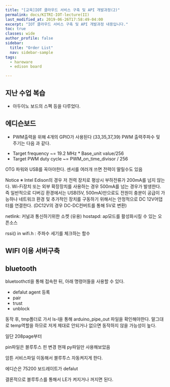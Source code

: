 ```yaml
---
title: "[교육]IOT 클라우드 서비스 구축 및 API 개발과정(2)"
permalink: docs/KITRI-IOT-lecture(II)
last_modified_at: 2019-06-26T17:58:49-04:00
excerpt: "IOT 클라우드 서비스 구축 및 API 개발과정 내용입니다."
toc: true
classes: wide
author_profile: false
sidebar:
  title: "Order List"
  nav: sidebar-sample
tags:
  - hareware
  - edison board

---
```



## 지난 수업 복습

- 아두이노 보드의 스펙 등을 다루었다.


## 에디슨보드

- PWM출력을 위해 4개의 GPIO가 사용된다 (33,35,37,39)
PWM 출력주파수 및 주기는 다음 과 같다. 
 * Target frequency ~= 19.2 MHz * Base_unit value/256 
 * Target PWM duty cycle ~= PWM_on_time_divisor / 256


OTG 파워와 USB를 꼭아야한다. 센서를 여러개 쓰면 전력이 딸릴수도 있음

Notice
 ※ Intel Edison의 경우 저 전력 장치로 평상시 부하전류가 200mA를 넘지 않는다. Wi-Fi장치 또는 외부 확장장치를 사용하는 경우 500mA를 넘는 경우가 발생한다. 즉 일반적으로 디버깅 환경에서는 USB(5V, 500mA)만으로도 전원이 충분이 공급이 가능하나 네트워크 환경 및 추가적인 장치를 구동하기 위해서는 안정적으로 DC 12V어댑터를 연결한다. (DC12V의 경우 DC-DC컨버트를 통해 5V로 변환)

 netlink: 커널과 통신하기위한 소켓 (유용)
 hostapd: ap모드를 활성화시킬 수 있는 오픈소스

 rssi() in wifi.h : 주파수 세기를 체크하는 함수


 ## WIFI 이용 서버구축 

## bluetooth 

bluetoothctl을 통해 접속한 뒤, 아래 명령어들을 사용할 수 있다.

- defalut agent 등록
- pair
- trust
- unblock

동작 후, tmp폴더로 가서 ls-l을 통해 arduino_pipe_out 파일을 확인해야한다. 말그대로 temp역할을 하므로 저게 제대로 안되거나 없으면 동작하지 않을 가능성이 높다.


일단 208page부터

pin파일은 블루투스 핀 변경
현재 py파일만 사용해보았음

암튼 서비스파일 이동해서 블루투스 자동켜지게 한다.

에디슨은 75200 보드레이트가 defalut

결론적으로 블루투스를 통해서 LE가 켜지거나 꺼지면 된다.